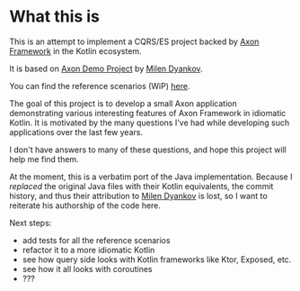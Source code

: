 # What this is

This is an attempt to implement a CQRS/ES project backed by [Axon Framework](https://www.axoniq.io) in the Kotlin ecosystem. 

It is based on [Axon Demo Project](https://github.com/azzazzel/scsc) by [Milen Dyankov](https://github.com/azzazzel).

You can find the reference scenarios (WiP) [here](docs/ReferenceScenarios.md).

The goal of this project is to develop a small Axon application demonstrating various interesting features of Axon Framework
in idiomatic Kotlin. It is motivated by the many questions I've had while developing such applications over the last few years.

I don't have answers to many of these questions, and hope this project will help me find them. 

At the moment, this is a verbatim port of the Java implementation. 
Because I _replaced_ the original Java files with their Kotlin equivalents, the commit history,
and thus their attribution to [Milen Dyankov](https://github.com/azzazzel) is lost, so I want to 
reiterate his authorship of the code here.

Next steps:
- add tests for all the reference scenarios
- refactor it to a more idiomatic Kotlin
- see how query side looks with Kotlin frameworks like Ktor, Exposed, etc. 
- see how it all looks with coroutines
- ???
